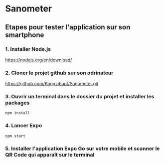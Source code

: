 # Sanometer

## Etapes pour tester l'application sur son smartphone

### 1. Installer Node.js

https://nodejs.org/en/download/

### 2. Cloner le projet github sur son odrinateur

https://github.com/Kongzibapt/Sanometer.git

### 3. Ouvrir un terminal dans le dossier du projet et installer les packages

```
npm install
```

### 4. Lancer Expo

```
npm start
```

### 5. Installer l'application Expo Go sur votre mobile et scanner le QR Code qui apparaît sur le terminal
